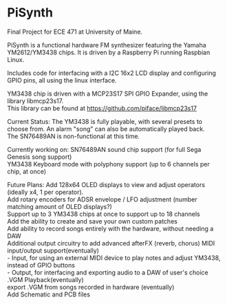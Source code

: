 # PiSynth
  
Final Project for ECE 471 at University of Maine.

PiSynth is a functional hardware FM synthesizer featuring the Yamaha YM2612/YM3438 chips. It is driven by a Raspberry Pi running Raspbian Linux.  

Includes code for interfacing with a I2C 16x2 LCD display and configuring GPIO pins, all using the linux interface.  

YM3438 chip is driven with a MCP23S17 SPI GPIO Expander, using the library libmcp23s17.  
This library can be found at https://github.com/piface/libmcp23s17  

Current Status:
The YM3438 is fully playable, with several presets to choose from. An alarm "song" can also be automatically played back.  
The SN76489AN is non-functional at this time.  

Currently working on: SN76489AN sound chip support (for full Sega Genesis song support)  
                      YM3438 Keyboard mode with polyphony support (up to 6 channels per chip, at once)  
                      
Future Plans:         Add 128x64 OLED displays to view and adjust operators (ideally x4, 1 per operator).  
                      Add rotary encoders for ADSR envelope / LFO adjustment (number matching amount of OLED displays?)  
                      Support up to 3 YM3438 chips at once to support up to 18 channels  
                      Add the ability to create and save your own custom patches  
                      Add ability to record songs entirely with the hardware, without needing a DAW  
                      Additional output circuitry to add advanced afterFX (reverb, chorus)
                      MIDI input/output support(eventually)  
                          - Input, for using an external MIDI device to play notes and adjust YM3438, instead of GPIO buttons  
                          - Output, for interfacing and exporting audio to a DAW of user's choice  
                      .VGM Playback(eventually)  
                      export .VGM from songs recorded in hardware (eventually)  
                      Add Schematic and PCB files 
                      

